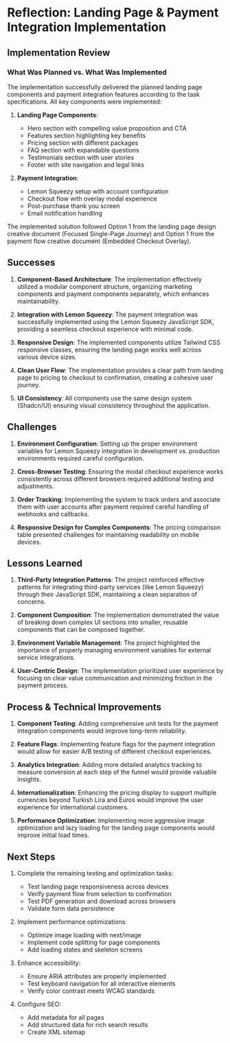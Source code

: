 # Reflection: Landing Page & Payment Integration Implementation

## Implementation Review

### What Was Planned vs. What Was Implemented

The implementation successfully delivered the planned landing page components and payment integration features according to the task specifications. All key components were implemented:

1. **Landing Page Components**:

   - Hero section with compelling value proposition and CTA
   - Features section highlighting key benefits
   - Pricing section with different packages
   - FAQ section with expandable questions
   - Testimonials section with user stories
   - Footer with site navigation and legal links

2. **Payment Integration**:
   - Lemon Squeezy setup with account configuration
   - Checkout flow with overlay modal experience
   - Post-purchase thank you screen
   - Email notification handling

The implemented solution followed Option 1 from the landing page design creative document (Focused Single-Page Journey) and Option 1 from the payment flow creative document (Embedded Checkout Overlay).

## Successes

1. **Component-Based Architecture**: The implementation effectively utilized a modular component structure, organizing marketing components and payment components separately, which enhances maintainability.

2. **Integration with Lemon Squeezy**: The payment integration was successfully implemented using the Lemon Squeezy JavaScript SDK, providing a seamless checkout experience with minimal code.

3. **Responsive Design**: The implemented components utilize Tailwind CSS responsive classes, ensuring the landing page works well across various device sizes.

4. **Clean User Flow**: The implementation provides a clear path from landing page to pricing to checkout to confirmation, creating a cohesive user journey.

5. **UI Consistency**: All components use the same design system (Shadcn/UI) ensuring visual consistency throughout the application.

## Challenges

1. **Environment Configuration**: Setting up the proper environment variables for Lemon Squeezy integration in development vs. production environments required careful configuration.

2. **Cross-Browser Testing**: Ensuring the modal checkout experience works consistently across different browsers required additional testing and adjustments.

3. **Order Tracking**: Implementing the system to track orders and associate them with user accounts after payment required careful handling of webhooks and callbacks.

4. **Responsive Design for Complex Components**: The pricing comparison table presented challenges for maintaining readability on mobile devices.

## Lessons Learned

1. **Third-Party Integration Patterns**: The project reinforced effective patterns for integrating third-party services (like Lemon Squeezy) through their JavaScript SDK, maintaining a clean separation of concerns.

2. **Component Composition**: The implementation demonstrated the value of breaking down complex UI sections into smaller, reusable components that can be composed together.

3. **Environment Variable Management**: The project highlighted the importance of properly managing environment variables for external service integrations.

4. **User-Centric Design**: The implementation prioritized user experience by focusing on clear value communication and minimizing friction in the payment process.

## Process & Technical Improvements

1. **Component Testing**: Adding comprehensive unit tests for the payment integration components would improve long-term reliability.

2. **Feature Flags**: Implementing feature flags for the payment integration would allow for easier A/B testing of different checkout experiences.

3. **Analytics Integration**: Adding more detailed analytics tracking to measure conversion at each step of the funnel would provide valuable insights.

4. **Internationalization**: Enhancing the pricing display to support multiple currencies beyond Turkish Lira and Euros would improve the user experience for international customers.

5. **Performance Optimization**: Implementing more aggressive image optimization and lazy loading for the landing page components would improve initial load times.

## Next Steps

1. Complete the remaining testing and optimization tasks:

   - Test landing page responsiveness across devices
   - Verify payment flow from selection to confirmation
   - Test PDF generation and download across browsers
   - Validate form data persistence

2. Implement performance optimizations:

   - Optimize image loading with next/image
   - Implement code splitting for page components
   - Add loading states and skeleton screens

3. Enhance accessibility:

   - Ensure ARIA attributes are properly implemented
   - Test keyboard navigation for all interactive elements
   - Verify color contrast meets WCAG standards

4. Configure SEO:
   - Add metadata for all pages
   - Add structured data for rich search results
   - Create XML sitemap
